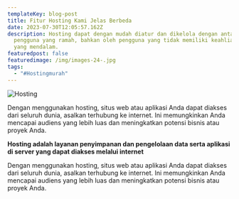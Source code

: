 ```yaml
---
templateKey: blog-post
title: Fitur Hosting Kami Jelas Berbeda
date: 2023-07-30T12:05:57.162Z
description: Hosting dapat dengan mudah diatur dan dikelola dengan antarmuka
  pengguna yang ramah, bahkan oleh pengguna yang tidak memiliki keahlian teknis
  yang mendalam.
featuredpost: false
featuredimage: /img/images-24-.jpg
tags:
  - "#Hostingmurah"
---
```

![Hosting](/img/images-24-.jpg)



Dengan menggunakan hosting, situs web atau aplikasi Anda dapat diakses dari seluruh dunia, asalkan terhubung ke internet. Ini memungkinkan Anda mencapai audiens yang lebih luas dan meningkatkan potensi bisnis atau proyek Anda.





**Hosting adalah layanan penyimpanan dan pengelolaan data serta aplikasi di server yang dapat diakses melalui internet**





Dengan menggunakan hosting, situs web atau aplikasi Anda dapat diakses dari seluruh dunia, asalkan terhubung ke internet. Ini memungkinkan Anda mencapai audiens yang lebih luas dan meningkatkan potensi bisnis atau proyek Anda.